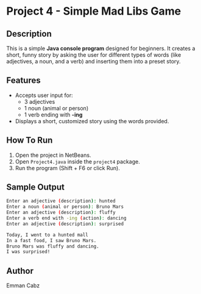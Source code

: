 # Project 4 - Simple Mad Libs Game

## Description
This is a simple **Java console program** designed for beginners. It creates a short, funny story by asking the user for different types of words (like adjectives, a noun, and a verb) and inserting them into a preset story.

## Features
- Accepts user input for:
  - 3 adjectives
  - 1 noun (animal or person)
  - 1 verb ending with **-ing**
- Displays a short, customized story using the words provided.

## How To Run
1. Open the project in NetBeans.
2. Open `Project4.java` inside the `project4` package.
3. Run the program (Shift + F6 or click Run).

## Sample Output

```bash
Enter an adjective (description): hunted
Enter a noun (animal or person): Bruno Mars
Enter an adjective (description): fluffy
Enter a verb end with -ing (action): dancing
Enter an adjective (description): surprised

Today, I went to a hunted mall
In a fast food, I saw Bruno Mars.
Bruno Mars was fluffy and dancing.
I was surprised!
```

## Author
Emman Cabz
